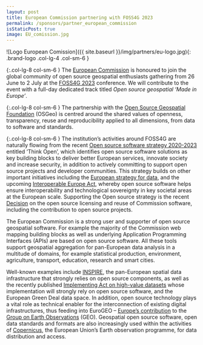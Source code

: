 ```yaml
---
layout: post
title: European Commission partnering with FOSS4G 2023
permalink: /sponsors/partner_european_commission
isStaticPost: true
image: EU_comission.jpg
---
```


![Logo European Comission]({{ site.baseurl }}/img/partners/eu-logo.jpg){: .brand-logo .col-lg-4 .col-sm-6 }

{:.col-lg-8 col-sm-6 }
The [European Commission](https://ec.europa.eu/info/index_en) is honoured to join the global community of open source geospatial enthusiasts gathering from 26 June to 2 July at the [FOSS4G 2023](https://2023.foss4g.org) conference. We will contribute to the event with a full-day dedicated track titled _Open source geospatial ‘Made in Europe’_.

{:.col-lg-8 col-sm-6 }
The partnership with the [Open Source Geospatial Foundation](https://www.osgeo.org/) (OSGeo) is centred around the shared values of openness, transparency, reuse and reproducibility applied to all dimensions, from data to software and standards.

{:.col-lg-8 col-sm-6 }
The institution’s activities around FOSS4G are naturally flowing from the recent [Open source software strategy 2020-2023](https://commission.europa.eu/departments/informatics/open-source-software-strategy_en) entitled ‘Think Open’, which identifies open source software solutions as key building blocks to deliver better European services, innovate society and increase security, in addition to actively committing to support open source projects and developer communities. This strategy builds on other important initiatives including the [European strategy for data](https://digital-strategy.ec.europa.eu/en/policies/strategy-data), and the upcoming [Interoperable Europe Act](https://joinup.ec.europa.eu/interoperable-europe), whereby open source software helps ensure interoperability and technological sovereignty in key societal areas at the European scale. Supporting the Open source strategy is the recent [Decision](https://eur-lex.europa.eu/legal-content/EN/TXT/?uri=CELEX%3A32021D1209%2801%29) on the open source licensing and reuse of Commission software, including the contribution to open source projects.

The European Commission is a strong user and supporter of open source geospatial software. For example the majority of the Commission web mapping building blocks as well as underlying Application Programming Interfaces (APIs) are based on open source software. All these tools support geospatial aggregation for pan-European data analysis in a multitude of domains, for example statistical production, environment, agriculture, transport, education, research and smart cities.

Well-known examples include [INSPIRE](https://inspire.ec.europa.eu/), the pan-European spatial data infrastructure that strongly relies on open source components, as well as the recently published [Implementing Act on high-value datasets](https://eur-lex.europa.eu/eli/reg_impl/2023/138/oj) whose implementation will strongly rely on open source software, and the European Green Deal data space. In addition, open source technology plays a vital role as technical enabler for the interconnection of existing digital infrastructures, thus feeding into EuroGEO – [Europe’s contribution](https://research-and-innovation.ec.europa.eu/knowledge-publications-tools-and-data/knowledge-centres-and-data-portals/eurogeo/about-eurogeo_en) to the [Group on Earth Observations](https://earthobservations.org/index.php) (GEO). Geospatial open source software, open data standards and formats are also increasingly used within the activities of [Copernicus](https://www.copernicus.eu/en), the European Union’s Earth observation programme, for data distribution and access.
